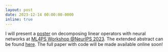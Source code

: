 ```yaml
---
layout: post
date: 2023-12-14 00:00:00-0000
inline: true
---
```


I will present a [poster](https://neurips.cc/virtual/2023/76253) on decomposing linear operators with neural networks at [ML4PS Workshop @NeurIPS 2023](https://ml4physicalsciences.github.io/2023/).
The extended abstract can be found [here](https://ml4physicalsciences.github.io/2023/files/NeurIPS_ML4PS_2023_225.pdf).
The full paper with code will be made available online soon!
